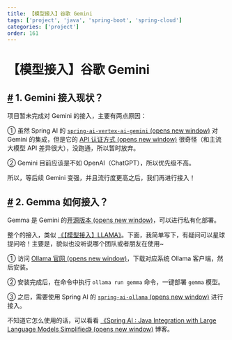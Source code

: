 ```yaml
---
title: 【模型接入】谷歌 Gemini
tags: ['project', 'java', 'spring-boot', 'spring-cloud']
categories: ['project']
order: 161
---
```

# 【模型接入】谷歌 Gemini

## [#](#_1-gemini-接入现状) 1. Gemini 接入现状？

 项目暂未完成对 Gemini 的接入，主要有两点原因：

 ① 虽然 Spring AI 的 [`spring-ai-vertex-ai-gemini`  (opens new window)](https://github.com/spring-projects/spring-ai/tree/main/models/spring-ai-vertex-ai-gemini) 对 Gemini 的集成，但是它的 [API 认证方式  (opens new window)](https://cloud.google.com/docs/authentication/provide-credentials-adc?hl=zh-cn#local-dev) 很奇怪（和主流大模型 API 差异很大），没跑通，所以暂时放弃。

 ② Gemini 目前应该是不如 OpenAI（ChatGPT），所以优先级不高。

 所以，等后续 Gemini 变强，并且流行度更高之后，我们再进行接入！

 ## [#](#_2-gemma-如何接入) 2. Gemma 如何接入？

 Gemma 是 Gemini 的[开源版本  (opens new window)](https://github.com/google-deepmind/gemma)，可以进行私有化部署。

 整个的接入，类似 [《【模型接入】LLAMA》](/ai/llama)。下面，我简单写下，有疑问可以星球提问哈！主要是，貌似也没听说哪个团队或者朋友在使用~

 ① 访问 [Ollama 官网  (opens new window)](https://ollama.ai/download)，下载对应系统 Ollama 客户端，然后安装。

 ② 安装完成后，在命令中执行 `ollama run gemma` 命令，一键部署 `gemma` 模型。

 ③ 之后，需要使用 Spring AI 的 [`spring-ai-ollama`  (opens new window)](https://github.com/spring-projects/spring-ai/tree/main/models/spring-ai-ollama) 进行接入。

 不知道它怎么使用的话，可以看看 [《Spring AI : Java Integration with Large Language Models Simplified》  (opens new window)](https://medium.com/@freeyecheng/spring-ai-java-integration-with-large-language-models-simplified-04873df6a538) 博客。

